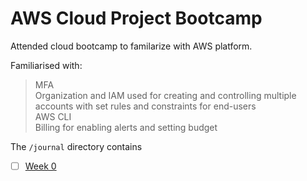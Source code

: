 # AWS Cloud Project Bootcamp

Attended cloud bootcamp to familarize with AWS platform.

Familiarised with:  
>MFA  
>Organization and IAM used for creating and controlling multiple accounts with set rules and constraints for end-users  
>AWS CLI  
>Billing for enabling alerts and setting budget  

The `/journal` directory contains

- [ ] [Week 0](journal/week0.md)

